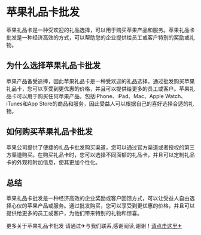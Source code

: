 # 苹果礼品卡批发

苹果礼品卡是一种受欢迎的礼品选择，可以用于购买苹果产品和服务。苹果礼品卡批发是一种经济高效的方式，可以帮助您的企业提供给员工或客户特别的奖励或礼物。

## 为什么选择苹果礼品卡批发

苹果产品备受追捧，因此苹果礼品卡是一种受欢迎的礼品选择。通过批发购买苹果礼品卡，您可以享受到更优惠的价格，并且可以提供给更多的员工或客户。苹果礼品卡可以用于购买任何苹果产品，包括iPhone、iPad、Mac、Apple Watch、iTunes和App Store的商品和服务，因此受益人可以根据自己的喜好选择合适的礼物。

## 如何购买苹果礼品卡批发

苹果公司提供了便捷的礼品卡批发购买渠道，您可以通过官方渠道或者授权的第三方渠道购买。在购买礼品卡时，您可以选择不同面额的礼品卡，并且可以定制礼品卡的外观和附加信息，使其更加个性化。

## 总结

苹果礼品卡批发是一种经济高效的企业奖励或客户回馈方式，可以让受益人自由选择心仪的苹果产品或服务。通过批发购买，您可以享受到更优惠的价格，并且可以提供给更多的员工或客户，为他们带来特别的礼物和惊喜。

更多关于苹果礼品卡批发 请通过✈与我们联系,感谢阅读,谢谢！[请点击这里✈](https://t.me/lm999bot)
